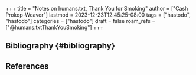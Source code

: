 +++
title = "Notes on humans.txt, Thank You for Smoking"
author = ["Cash Prokop-Weaver"]
lastmod = 2023-12-23T12:45:25-08:00
tags = ["hastodo", "hastodo"]
categories = ["hastodo"]
draft = false
roam_refs = ["@humans.txtThankYouSmoking"]
+++

## Bibliography {#bibliography}

## References

<style>.csl-entry{text-indent: -1.5em; margin-left: 1.5em;}</style><div class="csl-bib-body">
</div>

